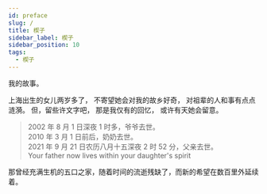 ```yaml
---
id: preface
slug: /
title: 楔子
sidebar_label: 楔子
sidebar_position: 10
tags:
  - 楔子
---
```


我的故事。

上海出生的女儿两岁多了，
不寄望她会对我的故乡好奇，
对祖辈的人和事有点点涟漪。
但，留些许文字吧，
那是我仅有的回忆，
或许有天她会留意。

> 2002 年 8 月 1 日深夜 1 时多，爷爷去世。<br/>
> 2010 年 3 月 1 日前后，奶奶去世。<br/>
> 2021 年 9 月 21 日农历八月十五深夜 2 时 52 分，父亲去世。<br/>
> Your father now lives within your daughter's spirit

那曾经充满生机的五口之家，随着时间的流逝残缺了，而新的希望在数百里外延续着。
